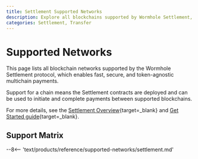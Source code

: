 ```yaml
---
title: Settlement Supported Networks
description: Explore all blockchains supported by Wormhole Settlement, including network availability, block explorers, and cross-chain transfer support.
categories: Settlement, Transfer
---
```


# Supported Networks

This page lists all blockchain networks supported by the Wormhole Settlement protocol, which enables fast, secure, and token-agnostic multichain payments.

Support for a chain means the Settlement contracts are deployed and can be used to initiate and complete payments between supported blockchains.

For more details, see the [Settlement Overview](/docs/products/settlement/overview/){target=\_blank} and [Get Started guide](/docs/products/settlement/get-started/){target=\_blank}.

## Support Matrix

--8<-- 'text/products/reference/supported-networks/settlement.md'